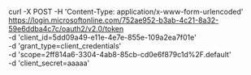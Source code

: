 curl -X POST -H 'Content-Type: application/x-www-form-urlencoded' \
https://login.microsoftonline.com/752ae952-b3ab-4c21-8a32-59e6ddba4c7c/oauth2/v2.0/token \
-d 'client_id=5dd09a49-e11e-4e7e-855e-109a2ea7f01e' \
-d 'grant_type=client_credentials' \
-d 'scope=2ff814a6-3304-4ab8-85cb-cd0e6f879c1d%2F.default' \
-d 'client_secret=aaaaa'